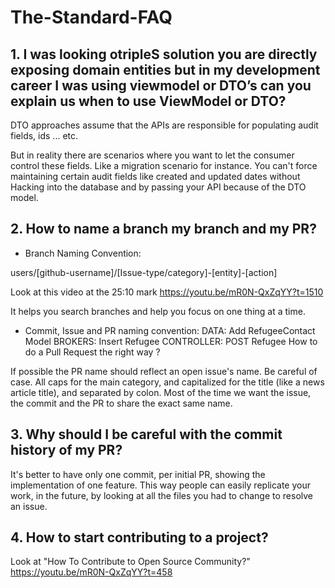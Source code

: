 # The-Standard-FAQ

## 1. I was looking otripleS solution you are directly exposing  domain entities but in my development career I was using viewmodel or DTO’s can you explain us when to use ViewModel or DTO?

DTO approaches assume that the APIs are responsible for populating audit fields, ids ... etc.

But in reality there are scenarios where you want to let the consumer control these fields. Like a migration scenario for instance. You can't force maintaining certain audit fields like created and updated dates without Hacking into the database and by passing your API because of the DTO model.

## 2. How to name a branch my branch and my PR?

- Branch Naming Convention:

users/[github-username]/[Issue-type/category]-[entity]-[action]

Look at this video at the 25:10 mark https://youtu.be/mR0N-QxZqYY?t=1510

It helps you search branches and help you focus on one thing at a time.

- Commit, Issue and PR naming convention:
DATA: Add RefugeeContact Model
BROKERS: Insert Refugee
CONTROLLER: POST Refugee
How to do a Pull Request the right way ?

If possible the PR name should reflect an open issue's name. Be careful of case. All caps for the main category, and capitalized for the title (like a news article title), and separated by colon. Most of the time we want the issue, the commit and the PR to share the exact same name.


## 3. Why should I be careful with the commit history of my PR?

It's better to have only one commit, per initial PR, showing the implementation of one feature. This way people can easily replicate your work, in the future, by looking at all the files you had to change to resolve an issue.

## 4. How to start contributing to a project?

Look at "How To Contribute to Open Source Community?" https://youtu.be/mR0N-QxZqYY?t=458
